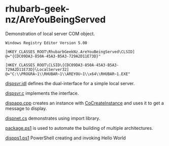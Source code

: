 # rhubarb-geek-nz/AreYouBeingServed

Demonstration of local server COM object.

```
Windows Registry Editor Version 5.00

[HKEY_CLASSES_ROOT\RhubarbGeekNz.AreYouBeingServed\CLSID]
@="{CDC09DA3-850A-45A3-B5A3-729A2D11E73D}"

[HKEY_CLASSES_ROOT\CLSID\{CDC09DA3-850A-45A3-B5A3-729A2D11E73D}\LocalServer32]
@="C:\\PROGRA~1\\RHUBAR~1\\AREYOU~1\\x64\\RHUBAR~1.EXE"
```

[dispsvr.idl](dispsvr/dispsvr.idl) defines the dual-interface for a simple local server.

[dispsvr.c](dispsvr/dispsvr.c) implements the interface.

[dispapp.cpp](dispapp/dispapp.cpp) creates an instance with [CoCreateInstance](https://learn.microsoft.com/en-us/windows/win32/api/combaseapi/nf-combaseapi-cocreateinstance) and uses it to get a message to display.

[dispnet.cs](dispnet/dispnet.cs) demonstrates using import library.

[package.ps1](package.ps1) is used to automate the building of multiple architectures.

[dispps1.ps1](dispps1/dispps1.ps1) PowerShell creating and invoking Hello World
